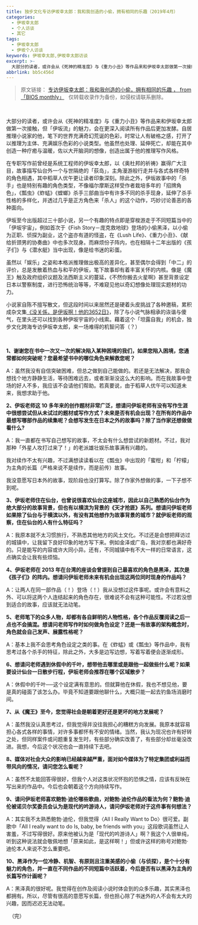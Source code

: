 ```yaml
---
title: 独步文化专访伊坂幸太郎：我和我创造的小偷，拥有相同的乐趣（2019年4月）
categories:
  - 伊坂幸太郎
  - 个人访谈
  - 其它
tags:
  - 伊坂幸太郎
  - 伊坂个人访谈
keywords: 伊坂幸太郎,伊坂幸太郎访谈
excerpt: >-
  大部分的读者，或许会从《死神的精准度》与《重力小丑》等作品来和伊坂幸太郎做第一次接触，但「伊坂流」的魅力，会在更深入阅读所有作品后更加发酵。小说家自陈不擅写散文，但这段时间以来居然还是硬着头皮挑战了各种邀稿，累积成杂文集《没关係，是伊坂啊！他的3652日》，除了与小说气脉相承的诙谐与傻气，在里头还可以找到各种伊坂宇宙的小线索。藉着这个「坦露自我」的机会，独步文化跨海专访伊坂幸太郎，来一场难得的机智问答（？）
abbrlink: bb5c456d
---
```

> 原文链接：
[专访伊坂幸太郎：我和我创造的小偷，拥有相同的乐趣 ， from 「BIOS monthly」](https://www.biosmonthly.com/article/9952)
&nbsp;
仅转载收录作为备份，如侵权请联系删除。


&nbsp;

大部分的读者，或许会从《死神的精准度》与《重力小丑》等作品来和伊坂幸太郎做第一次接触，但「伊坂流」的魅力，会在更深入阅读所有作品后更加发酵。自居推理小说家的他，笔下的世界充满奇幻荒诞的色彩，时常让人有破格之感，打开了以推理为主体、充满娱乐色彩的小说类型。他虽然也处理、延伸死亡，却能在其中创造一种疗癒与温暖，佐以大开脑洞的想像，创造出属于他的推理写作风格。

在专职写作前曾经是系统工程师的伊坂幸太郎，以《奥杜邦的祈祷》赢得广大注目，故事描写仙台外一个与世隔绝的「荻岛」，主角漫游般行走并与各式各样奇特的角色相遇，其中稻草人优午更让读者印象深刻。除此之外，伊坂故事中的「杀手」也是特别有趣的角色类型，不像福尔摩斯这样受作者栽培多年的「招牌角色」，《瓢虫》《蚱蜢》《螳螂》杀手三部曲当中有许多不同的杀手现身，延伸了杀手性格的多样化，并透过几乎是正方角色来「杀人」的这个动作，巧妙讨论善恶的各种面向。

伊坂至今出版超过三十部小说，另一个有趣的特点即是穿梭游走于不同短篇当中的「伊坂宇宙」，例如首次于《Fish Story－庞克救地球》登场的小偷黑泽，以小偷为正职、侦探为副业，这个盗亦有道的怪盗，在《Lush Life》、《重力小丑》、《献给折颈男的协奏曲》中也多次现身。而麻烦份子阵内，也在相隔十二年出版的《孩子们》与《潜水艇》当中出现，像是给书迷的彩蛋。

虽然以「娱乐」之姿和本格派推理做出极高的差异化，甚至偶尔会得到「中二」的评价，总是发散着热血与和平的伊坂，笔下故事却有着丰富关怀的内核。像是《魔王》触及政府组织议题及法西斯主义的蔓延，《不然你搬去火星啊》甚至背景设定日本以警察制度，进行恐怖统治等等，不难窥见他以奇幻想像处理现实题材的功力。

小说家自陈不擅写散文，但这段时间以来居然还是硬着头皮挑战了各种邀稿，累积成杂文集[《没关係，是伊坂啊！他的3652日》](https://book.douban.com/subject/30448390/)，除了与小说气脉相承的诙谐与傻气，在里头还可以找到各种伊坂宇宙的小线索。藉着这个「坦露自我」的机会，独步文化跨海专访伊坂幸太郎，来一场难得的机智问答（？）

&nbsp;

**1、谢谢您在书中一次又一次的解决陷入某种困境的我们，如果您陷入困境，您通常都如何突破呢？您最希望书中的哪位角色来解救您呢？**

A：虽然我没有自信突破困难，但总之做到自己能做的。若还是无法解决，那我会想找个地方静静生活，等待困难远去，或者渐渐没这么大的影响。而在我故事中登场的好人不多，我应该不会请他们帮助。若真要说，由于稻草人优午可以知道未来，我想求助于他。
&nbsp;

**2、伊坂老师这 10 多年来的创作题材非常广泛，想请问伊坂老师有没有写作生涯中很想尝试但从未试过的题材或写作方式？未来是否有机会出现？在所有的作品中最想写哪部作品的续集呢？会想写发生在日本之外的故事吗？除了当作家还想做做看什么?**

A：我一直都在书写自己想写的故事，不太会有什么想尝试的新题材。不过，我对那种「外星人攻打过来了！」的老派雄壮娱乐故事满有兴趣的。

我对续作不太有兴趣，不过满想读读看以在《瓢虫》中出现的「蜜柑」和「柠檬」为主角的长篇（严格来说不是续作，而是前传）故事。

我没意愿写日本外的故事，现阶段也没打算写。除了作家外想做的事，一下子想不到呢。
&nbsp;

**3、伊坂老师住在仙台，也曾说很喜欢仙台这座城市，因此以自己熟悉的仙台作为绝大部分的故事背景，但也有以横滨为背景的《天才抢匪》系列。想请问伊坂老师如果除了仙台与于横滨以外，有没有其他想作为故事背景的城市？就伊坂老师的观察，住在仙台的人有什么特征吗？**

A：我原本就不太习惯旅行，不熟悉其他地方的风土文化。不过还是会想把拜访过的城镇中，让我留下良好印象的地方写下来。例如金泽或广岛，我对京都也满好奇的。只是能写的内容或许大同小异。还有，不同城镇中有不大一样的日常语言，这点确实会让我有些烦恼。
&nbsp;

**4、伊坂老师在 2013 年在台湾的座谈会曾提到自己最喜欢的角色是黑泽，其次是《孩子们》的阵内。想请问伊坂老师未来有机会出现这两位同时现身的作品吗？**

A：让两人在同一部作品（！）登场（！）我从没想过这件事呢。或许会有意料之外、可以将这两个人连结起来的角色存在，很难说不会有这种可能性。不过若没想到适合的故事，应该就无法动笔。
&nbsp;

**5、老师笔下的众多人物，却都有各自鲜明的人物性格，各个作品反覆阅读之后一点也不会搞混。想请问老师写作时如何做角色设定？还是一有故事的架构概念时，角色就会自己发声、展露性格呢？**

A：基本上我不会思考角色设定之类的事。在《蚱蜢》或《瓢虫》等作品中，我有思考过各个杀手的特征，除此之外，大多是边写边想，写着写着便会逐渐成形。
&nbsp;

**6、想请问老师遇到休假中的千叶，想带他去哪里或是跟他一起做些什么呢？如果要设计仙台一日散步行程，伊坂老师会推荐在哪个区域散步？**

A：休假中的千叶──这个设定满有意思的。但就算他在休假，我也不想见他，要是真的碰面了该怎么办。毕竟不知道要跟他聊什么，大概只能一起去钓鱼场消磨时间。
&nbsp;

**7、从《魔王》至今，您觉得社会是朝着更好还是更坏的地方发展呢？**

A：虽然我没认真思考过，但我觉得并没往我担心的糟糕方向发展。我原本就容易担心各式各样的事情，对许多事都怀有不安的情绪。当然，我认为现况也许有好转之处，但同样案件或问题重复发生时，有些部分确实改善了，有些部分却丝毫没改进。我想，今后这个状况也会一直持续下去吧。
&nbsp;

**8、媒体对社会大众的影响已经越来越严重，面对如今媒体为了特定集团或利益而带风向的情况，请问您怎么看呢？**

A：虽然不太能回答得很好，但我个人对这类状况怀抱的恐惧之情，应该有反映在写出来的作品中。今后也会朝着这个方向持续写作。
&nbsp;

**9、请问伊坂老师喜欢鲍勃·迪伦哪些歌曲，对鲍勃·迪伦作品的看法为何？鲍勃·迪伦被诺贝尔奖委员会认为是现代的吟游诗人，请问伊坂老师对于这件事有何想法？**

A：其实我不太熟悉鲍勃·迪伦，但我觉得〈All I Really Want to Do〉很可爱。副歌中「All I really want to do Is, baby, be friends with you」这段歌词虽然让人害羞，不过写得很好。原来他被认为是「现代的吟游诗人」啊？我这个人很单纯，听到这种说法就会敬佩地想「原来如此，是这样啊！」但或许这样的称号对鲍勃·迪伦本人来说不怎么重要吧。
&nbsp;

**10、黑泽作为一位冷静、机智、有原则且注重美感的小偷（与侦探），是个十分有魅力的角色，并一直在不同作品的不同短篇中活跃着，今后是否有以黑泽为主角的长篇写作计画呢？**

A：黑泽真的很好呢。我觉得在创作及阅读小说时体会到的众多乐趣，其实黑泽也都拥有。所以，尽管有很高的意愿写长篇，但也担心除了书迷外的人不会有太大的兴趣，因而迟迟无法动笔。

&nbsp;
（完）